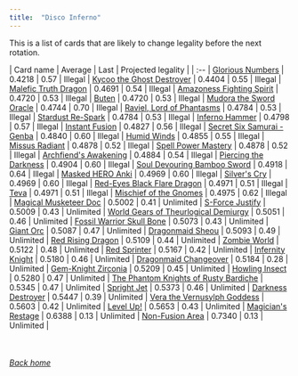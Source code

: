 ```yaml
---
title:  "Disco Inferno"
---
```


This is a list of cards that are likely to change legality before the next rotation.

| Card name | Average | Last | Projected legality |
| :-- |
[Glorious Numbers](https://db.ygoprodeck.com/card/?search=Glorious%20Numbers) | 0.4218 | 0.57 | Illegal |
[Kycoo the Ghost Destroyer](https://db.ygoprodeck.com/card/?search=Kycoo%20the%20Ghost%20Destroyer) | 0.4404 | 0.55 | Illegal |
[Malefic Truth Dragon](https://db.ygoprodeck.com/card/?search=Malefic%20Truth%20Dragon) | 0.4691 | 0.54 | Illegal |
[Amazoness Fighting Spirit](https://db.ygoprodeck.com/card/?search=Amazoness%20Fighting%20Spirit) | 0.4720 | 0.53 | Illegal |
[Buten](https://db.ygoprodeck.com/card/?search=Buten) | 0.4720 | 0.53 | Illegal |
[Mudora the Sword Oracle](https://db.ygoprodeck.com/card/?search=Mudora%20the%20Sword%20Oracle) | 0.4744 | 0.70 | Illegal |
[Raviel, Lord of Phantasms](https://db.ygoprodeck.com/card/?search=Raviel,%20Lord%20of%20Phantasms) | 0.4784 | 0.53 | Illegal |
[Stardust Re-Spark](https://db.ygoprodeck.com/card/?search=Stardust%20Re-Spark) | 0.4784 | 0.53 | Illegal |
[Inferno Hammer](https://db.ygoprodeck.com/card/?search=Inferno%20Hammer) | 0.4798 | 0.57 | Illegal |
[Instant Fusion](https://db.ygoprodeck.com/card/?search=Instant%20Fusion) | 0.4827 | 0.56 | Illegal |
[Secret Six Samurai - Genba](https://db.ygoprodeck.com/card/?search=Secret%20Six%20Samurai%20-%20Genba) | 0.4840 | 0.60 | Illegal |
[Humid Winds](https://db.ygoprodeck.com/card/?search=Humid%20Winds) | 0.4855 | 0.55 | Illegal |
[Missus Radiant](https://db.ygoprodeck.com/card/?search=Missus%20Radiant) | 0.4878 | 0.52 | Illegal |
[Spell Power Mastery](https://db.ygoprodeck.com/card/?search=Spell%20Power%20Mastery) | 0.4878 | 0.52 | Illegal |
[Archfiend's Awakening](https://db.ygoprodeck.com/card/?search=Archfiend's%20Awakening) | 0.4884 | 0.54 | Illegal |
[Piercing the Darkness](https://db.ygoprodeck.com/card/?search=Piercing%20the%20Darkness) | 0.4904 | 0.60 | Illegal |
[Soul Devouring Bamboo Sword](https://db.ygoprodeck.com/card/?search=Soul%20Devouring%20Bamboo%20Sword) | 0.4918 | 0.64 | Illegal |
[Masked HERO Anki](https://db.ygoprodeck.com/card/?search=Masked%20HERO%20Anki) | 0.4969 | 0.60 | Illegal |
[Silver's Cry](https://db.ygoprodeck.com/card/?search=Silver's%20Cry) | 0.4969 | 0.60 | Illegal |
[Red-Eyes Black Flare Dragon](https://db.ygoprodeck.com/card/?search=Red-Eyes%20Black%20Flare%20Dragon) | 0.4971 | 0.51 | Illegal |
[Teva](https://db.ygoprodeck.com/card/?search=Teva) | 0.4971 | 0.51 | Illegal |
[Mischief of the Gnomes](https://db.ygoprodeck.com/card/?search=Mischief%20of%20the%20Gnomes) | 0.4975 | 0.62 | Illegal |
[Magical Musketeer Doc](https://db.ygoprodeck.com/card/?search=Magical%20Musketeer%20Doc) | 0.5002 | 0.41 | Unlimited |
[S-Force Justify](https://db.ygoprodeck.com/card/?search=S-Force%20Justify) | 0.5009 | 0.43 | Unlimited |
[World Gears of Theurlogical Demiurgy](https://db.ygoprodeck.com/card/?search=World%20Gears%20of%20Theurlogical%20Demiurgy) | 0.5051 | 0.46 | Unlimited |
[Fossil Warrior Skull Bone](https://db.ygoprodeck.com/card/?search=Fossil%20Warrior%20Skull%20Bone) | 0.5073 | 0.43 | Unlimited |
[Giant Orc](https://db.ygoprodeck.com/card/?search=Giant%20Orc) | 0.5087 | 0.47 | Unlimited |
[Dragonmaid Sheou](https://db.ygoprodeck.com/card/?search=Dragonmaid%20Sheou) | 0.5093 | 0.49 | Unlimited |
[Red Rising Dragon](https://db.ygoprodeck.com/card/?search=Red%20Rising%20Dragon) | 0.5109 | 0.44 | Unlimited |
[Zombie World](https://db.ygoprodeck.com/card/?search=Zombie%20World) | 0.5122 | 0.48 | Unlimited |
[Red Sprinter](https://db.ygoprodeck.com/card/?search=Red%20Sprinter) | 0.5167 | 0.42 | Unlimited |
[Infernity Knight](https://db.ygoprodeck.com/card/?search=Infernity%20Knight) | 0.5180 | 0.46 | Unlimited |
[Dragonmaid Changeover](https://db.ygoprodeck.com/card/?search=Dragonmaid%20Changeover) | 0.5184 | 0.28 | Unlimited |
[Gem-Knight Zirconia](https://db.ygoprodeck.com/card/?search=Gem-Knight%20Zirconia) | 0.5209 | 0.45 | Unlimited |
[Howling Insect](https://db.ygoprodeck.com/card/?search=Howling%20Insect) | 0.5280 | 0.47 | Unlimited |
[The Phantom Knights of Rusty Bardiche](https://db.ygoprodeck.com/card/?search=The%20Phantom%20Knights%20of%20Rusty%20Bardiche) | 0.5345 | 0.47 | Unlimited |
[Spright Jet](https://db.ygoprodeck.com/card/?search=Spright%20Jet) | 0.5373 | 0.46 | Unlimited |
[Darkness Destroyer](https://db.ygoprodeck.com/card/?search=Darkness%20Destroyer) | 0.5447 | 0.39 | Unlimited |
[Vera the Vernusylph Goddess](https://db.ygoprodeck.com/card/?search=Vera%20the%20Vernusylph%20Goddess) | 0.5603 | 0.42 | Unlimited |
[Level Up!](https://db.ygoprodeck.com/card/?search=Level%20Up!) | 0.5653 | 0.43 | Unlimited |
[Magician's Restage](https://db.ygoprodeck.com/card/?search=Magician's%20Restage) | 0.6388 | 0.13 | Unlimited |
[Non-Fusion Area](https://db.ygoprodeck.com/card/?search=Non-Fusion%20Area) | 0.7340 | 0.13 | Unlimited |

<br>

###### [Back home](index)